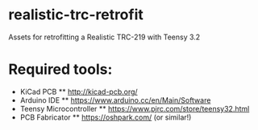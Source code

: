 # realistic-trc-retrofit
Assets for retrofitting a Realistic TRC-219 with Teensy 3.2

# Required tools:

* KiCad PCB
** http://kicad-pcb.org/
* Arduino IDE
** https://www.arduino.cc/en/Main/Software
* Teensy Microcontroller
** https://www.pjrc.com/store/teensy32.html
* PCB Fabricator
** https://oshpark.com/ (or similar!)
